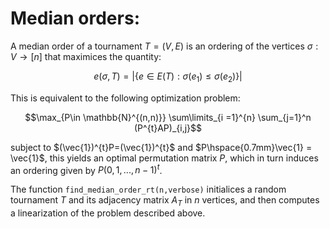 # Median orders:

A median order of a tournament $T=(V,E)$ is an ordering of the vertices $\sigma:V\to [n]$ that maximices the quantity:

$$e(\sigma,T) = |\{ e\in E(T) : \sigma(e_{1}) \leq \sigma(e_{2}) \}|$$

This is equivalent to the following optimization problem:

$$\max_{P\in \mathbb{N}^{(n,n)}} \sum\limits_{i =1}^{n} \sum_{j=1}^n (P^{t}AP)_{i,j}$$

subject to $(\vec{1})^{t}P=(\vec{1})^{t}$ and $P\hspace{0.7mm}\vec{1} = \vec{1}$, this yields an optimal permutation matrix $P$, which in turn induces an ordering given by $P (0,1,...,n-1)^t$.

The function ```find_median_order_rt(n,verbose)``` initialices a random tournament $T$ and its adjacency matrix $A_T$ in $n$ vertices, and then computes a linearization of the problem described above.
